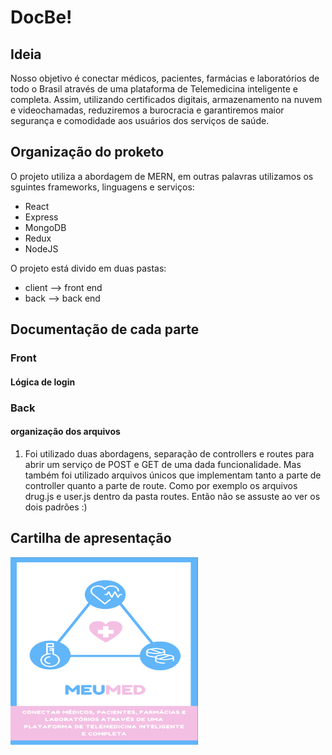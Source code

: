 # DocBe!

## Ideia

Nosso objetivo é conectar médicos, pacientes, farmácias e laboratórios de todo o Brasil através de uma plataforma de Telemedicina inteligente e completa. Assim, utilizando certificados digitais, armazenamento na nuvem e videochamadas, reduziremos a burocracia e garantiremos maior segurança e comodidade aos usuários dos serviços de saúde.

## Organização do proketo

O projeto utiliza a abordagem de MERN, em outras palavras utilizamos os sguintes frameworks, linguagens e serviços:

- React
- Express
- MongoDB
- Redux
- NodeJS

O projeto está divido em duas pastas:

- client --> front end
- back --> back end

## Documentação de cada parte

### Front

#### Lógica de login

### Back

#### organização dos arquivos

1) Foi utilizado duas abordagens, separação de controllers e routes para abrir um serviço de POST e GET de uma dada funcionalidade. Mas também foi utilizado arquivos únicos que implementam tanto a parte de controller quanto a parte de route. Como por exemplo os arquivos drug.js e user.js dentro da pasta routes. Então não se assuste ao ver os dois padrões :)

## Cartilha de apresentação

<img 
    src="./images/logo.png" 
    alt="some text"  
    align="center"
    width="300" 
    height="300">

<object  
type="application/pdf" width="700px" height="700px">
    <embed src="./cartilha/HackathonCoronavirus3.0.pdf">
        <p>This browser does not support PDFs. Please download the PDF to view it. <a href="./cartilha/HackathonCoronavirus3.0.pdf">Click here!</a>.</p>
    </embed>
</object>